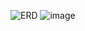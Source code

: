 ![ERD](https://github.com/user-attachments/assets/73a53d07-ade6-4110-a2fc-055a03c7b786)
![image](https://github.com/user-attachments/assets/df26289d-27d5-4333-adec-28dec5a6b7a6)

